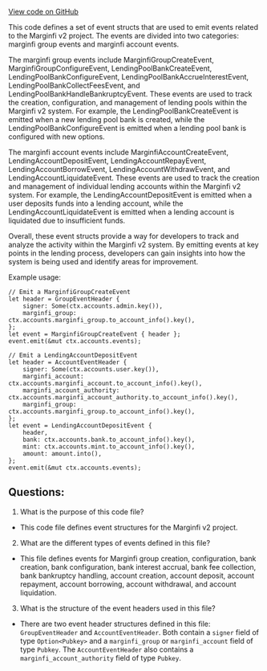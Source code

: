 [View code on GitHub](https://github.com/mrgnlabs/marginfi-v2/src/events.rs)

This code defines a set of event structs that are used to emit events related to the Marginfi v2 project. The events are divided into two categories: marginfi group events and marginfi account events. 

The marginfi group events include MarginfiGroupCreateEvent, MarginfiGroupConfigureEvent, LendingPoolBankCreateEvent, LendingPoolBankConfigureEvent, LendingPoolBankAccrueInterestEvent, LendingPoolBankCollectFeesEvent, and LendingPoolBankHandleBankruptcyEvent. These events are used to track the creation, configuration, and management of lending pools within the Marginfi v2 system. For example, the LendingPoolBankCreateEvent is emitted when a new lending pool bank is created, while the LendingPoolBankConfigureEvent is emitted when a lending pool bank is configured with new options. 

The marginfi account events include MarginfiAccountCreateEvent, LendingAccountDepositEvent, LendingAccountRepayEvent, LendingAccountBorrowEvent, LendingAccountWithdrawEvent, and LendingAccountLiquidateEvent. These events are used to track the creation and management of individual lending accounts within the Marginfi v2 system. For example, the LendingAccountDepositEvent is emitted when a user deposits funds into a lending account, while the LendingAccountLiquidateEvent is emitted when a lending account is liquidated due to insufficient funds. 

Overall, these event structs provide a way for developers to track and analyze the activity within the Marginfi v2 system. By emitting events at key points in the lending process, developers can gain insights into how the system is being used and identify areas for improvement. 

Example usage:

```
// Emit a MarginfiGroupCreateEvent
let header = GroupEventHeader {
    signer: Some(ctx.accounts.admin.key()),
    marginfi_group: ctx.accounts.marginfi_group.to_account_info().key(),
};
let event = MarginfiGroupCreateEvent { header };
event.emit(&mut ctx.accounts.events);

// Emit a LendingAccountDepositEvent
let header = AccountEventHeader {
    signer: Some(ctx.accounts.user.key()),
    marginfi_account: ctx.accounts.marginfi_account.to_account_info().key(),
    marginfi_account_authority: ctx.accounts.marginfi_account_authority.to_account_info().key(),
    marginfi_group: ctx.accounts.marginfi_group.to_account_info().key(),
};
let event = LendingAccountDepositEvent {
    header,
    bank: ctx.accounts.bank.to_account_info().key(),
    mint: ctx.accounts.mint.to_account_info().key(),
    amount: amount.into(),
};
event.emit(&mut ctx.accounts.events);
```
## Questions: 
 1. What is the purpose of this code file?
- This code file defines event structures for the Marginfi v2 project.

2. What are the different types of events defined in this file?
- This file defines events for Marginfi group creation, configuration, bank creation, bank configuration, bank interest accrual, bank fee collection, bank bankruptcy handling, account creation, account deposit, account repayment, account borrowing, account withdrawal, and account liquidation.

3. What is the structure of the event headers used in this file?
- There are two event header structures defined in this file: `GroupEventHeader` and `AccountEventHeader`. Both contain a `signer` field of type `Option<Pubkey>` and a `marginfi_group` or `marginfi_account` field of type `Pubkey`. The `AccountEventHeader` also contains a `marginfi_account_authority` field of type `Pubkey`.